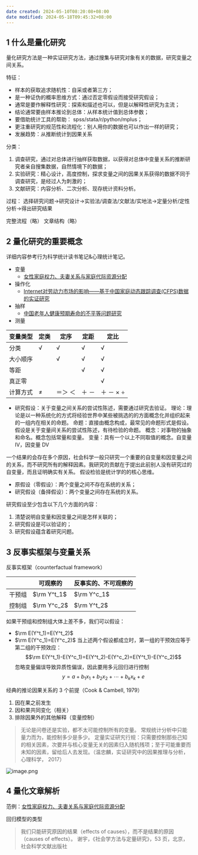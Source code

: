 ```yaml
---
date created: 2024-05-10T08:20:08+08:00
date modified: 2024-05-18T09:45:32+08:00
---
```


## 1 什么是量化研究

量化研究方法是一种实证研究方法，通过搜集与研究对象有关的数据，研究变量之间关系。

特征：
- 样本的获取追求随机性：自采或者第三方；
- 是一种证伪的概率思维方式：通过否定零假设而接受研究假设；
- 通常是要作解释性研究：探索和描述也可以，但是以解释性研究为主流；
- 结论通常要由样本推论到总体：从样本统计值到总体参数；
- 要借助统计工具的帮助： spss/stata/r/python/mplus；
- 更注重研究的规范性和流程化：别人用你的数据也可以作出一样的研究；
- 发展趋势：从推断统计到因果关系

分类：
1. 调查研究，通过对总体进行抽样获取数据，以获得对总体中变量关系的推断研究者亲自搜集数据，自然情境下的数据；
2. 实验研究：精心设计，高度控制，探求变量之间的因果关系获得的数据不同于调查研究，是经过人为刺激的；
3. 文献研究：内容分析、二次分析、现存统计资料分析。

过程：
选择研究问题→研究设计→实验法/调查法/文献法/实地法→定量分析/定性分析→得出研究结果

完整流程（略）
文章结构（略）

## 2 量化研究的重要概念

详细内容参考行为科学统计读书笔记&心理统计笔记。

- 变量
	- [女性家庭权力、夫妻关系与家庭代际资源分配](https://kns.cnki.net/kcms2/article/abstract?v=m2RMPZxbF1LyJrQLa0GeUl4AcZKEOsAeKXB3Cri6IvM1UpJFbxaa9apz5-rQMrUF_M8N0GJ6C03tqu4OFtA9YWpZQqKIlStJqzWC7QL3GcWiPBdTtTkX-4oAoQxFA0Qo7PbCw7kPMrSQESUmbJU4Og==&uniplatform=NZKPT&language=CHS)
- 操作化
	-  [Internet对劳动力市场的影响——基于中国家庭动态跟踪调查(CFPS)数据的实证研究](https://kns.cnki.net/kcms2/article/abstract?v=m2RMPZxbF1Iw7KYI_mwOPhMTBNn7XY0tYab53MsWcon2uAgH8uLCUOHxUTzZd9g_PSuOdOVKpfD_wxN4QK2iJg0peQwB-K4YJvADnVtJ5MKe2_GC-P-XnKafbV0Te_P7GUv8hHKZDTw=&uniplatform=NZKPT&language=CHS)
- 抽样
	- [中国老年人健康预期寿命的不平等问题研究](https://kns.cnki.net/kcms2/article/abstract?v=m2RMPZxbF1IssgVXuqyXh-Z0M96X_ypmHKqUugIFdw90XtgrQLjHv8teamkVk3VtceS5DZz_ox12TzBR2Ku4ZlCXnpEQD7cSbxZUsks67UxEd2tQ1iZXLVUEj2Mmi43h-K9-42mMOx2IYUdTNQlJ4g==&uniplatform=NZKPT&language=CHS)
- 测量

| 变量类型 | 定类  | 定序   | 定距  | 定比      |
| ---- | --- | ---- | --- | ------- |
| 分类   | √   | √    | √   | √       |
| 大小顺序 |     | √    | √   | √       |
| 等距   |     |      | √   | √       |
| 真正零  |     |      |     | √       |
| 计算方式 | ≠   | ＝＞ ＜ | ＋ － | ＋ － × ÷ |

- 研究假设：关于变量之间关系的尝试性陈述，需要通过研究去验证。
理论：理论是以一种系统化的方式将经验世界中某些被挑选的的方面概念化并组织起来的一组内在相关的命题。
命题：直接由概念构成，最常见的命题形式是假设。假设是关于变量间关系的尝试性陈述，有待检验的命题。
概念：对事物的抽象和命名。概念包括常量和变量。
变量：具有一个以上不同取值的概念。自变量 IV，因变量 DV

一个结果的会存在多个原因，社会科学一般只研究一个重要的自变量和因变量之间的关系，而不研究所有的解释因素。我研究的贡献在于提出此前别人没有研究过的自变量，而且证明确实有关系。
假设检验是统计学的的核心思维。
- 原假设（零假设）：两个变量之间不存在系统的关系；
- 研究假设（备择假设）：两个变量之间存在系统的关系。

研究假设至少包含以下几个方面的内容：
1. 清楚说明自变量和因变量之间是怎样关联的；
2. 研究假设是可以验证的；
3. 研究假设蕴含着研究问题。

## 3 反事实框架与变量关系

反事实框架（counterfactual framework）

|     | 可观察的        | 反事实的、不可观察的  |
| --- | ----------- | ----------- |
| 干预组 | $\rm Y^t_1$ | $\rm Y^c_1$ |
| 控制组 | $\rm Y^c_2$ | $\rm Y^t_2$ |

如果干预组和控制组大体上差不多，我们可以假设：
- $\rm E(Y^t_1)=E(Y^t_2)$
- $\rm E(Y^c_1)=E(Y^c_2)$
当上述两个假设都成立时，第一组的干预效应等于第二组的干预效应：
$$\rm E(Y^t_1)-E(Y^c_1)=E(Y^t_2)-E(Y^c_2)=E(Y^t_1)-E(Y^c_2)$$
忽略变量偏误导致异质性偏误，因此要用多元回归进行控制
$$y=a+b_1x_1+b_2x_2+\cdots+b_kx_k+e$$

经典的推论因果关系的 3 个前提（Cook & Cambell, 1979）
1. 因在果之前发生
2. 因和果共同变化（相关）
3. 排除因果外的其他解释（变量控制）

> 无论是问卷还是实验，都不太可能控制所有的变量。
> 常规统计分析中只能量力而为，能控制多少是多少。
> 定量实证研宄行规：只需要控制那些己知的相关因素，次要并与核心变量无关的因素归入随机残项；至于可能重要而未知的因素，留给后人去发现。（温忠麟，实证研究中的因果推理与分析，心理科学， 2017）

![image.png](https://pictures-1323793543.cos.ap-nanjing.myqcloud.com/pics/20240518091310.png)

## 4 量化文章解析

范例：[女性家庭权力、夫妻关系与家庭代际资源分配](https://kns.cnki.net/kcms2/article/abstract?v=FruxrO_GJXL1B7QgeL4z21SxMTJYakBDOqSM8C0UFkYblRyHGnvuSeJHh-UXY8MFnO_2iP-r1J2CI2A4bCjMSCb3eGuEIAJhorJ0rEMJJMvVkAWT_NvL3TBSjAx-1uB5aubt_Kgs_7LAyZuwxFQ30g==&uniplatform=NZKPT&language=CHS)

回归模型的类型

> 我们只能研究原因的结果（effects of causes），而不是结果的原因（causes of effects）。 谢宇，《社会学方法与定量研究》，53 页，北京，社会科学文献出版社